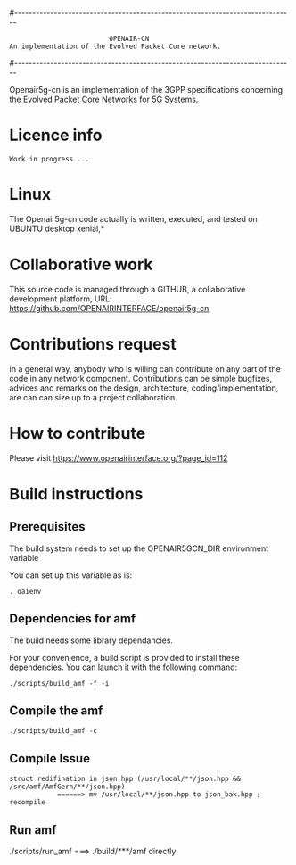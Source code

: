 #------------------------------------------------------------------------------

                             OPENAIR-CN
    An implementation of the Evolved Packet Core network.

#------------------------------------------------------------------------------

Openair5g-cn is an implementation of the 3GPP specifications concerning the
Evolved Packet Core Networks for 5G Systems.

# Licence info

    Work in progress ...

# Linux

The Openair5g-cn code actually is written, executed, and tested on UBUNTU desktop xenial,*

# Collaborative work

This source code is managed through a GITHUB, a collaborative development
platform, URL: https://github.com/OPENAIRINTERFACE/openair5g-cn

# Contributions request

In a general way, anybody who is willing can contribute on any part of the
code in any network component. Contributions can be simple bugfixes, advices
and remarks on the design, architecture, coding/implementation, are can can
size up to a project collaboration.

# How to contribute

Please visit https://www.openairinterface.org/?page_id=112

# Build instructions

## Prerequisites

The build system needs to set up the OPENAIR5GCN_DIR environment variable

You can set up this variable as is:

    . oaienv

## Dependencies for amf

The build needs some library dependancies.

For your convenience, a build script is provided to install these dependencies.
You can launch it with the following command:

    ./scripts/build_amf -f -i

## Compile the amf

    ./scripts/build_amf -c
## Compile Issue
    struct redifination in json.hpp (/usr/local/**/json.hpp && /src/amf/AmfGern/**/json.hpp) 
                ======> mv /usr/local/**/json.hpp to json_bak.hpp ; recompile
## Run amf
   ./scripts/run_amf  ===> ./build/***/amf directly
